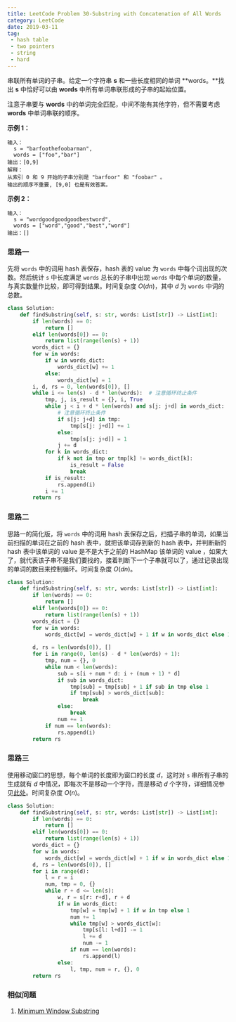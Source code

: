 ```yaml
---
title: LeetCode Problem 30-Substring with Concatenation of All Words
category: LeetCode
date: 2019-03-11
tag:
 - hash table
 - two pointers
 - string
 - hard
---
```


串联所有单词的子串。给定一个字符串 **s** 和一些长度相同的单词 **words。**找出 **s** 中恰好可以由 **words** 中所有单词串联形成的子串的起始位置。

注意子串要与 **words** 中的单词完全匹配，中间不能有其他字符，但不需要考虑 **words** 中单词串联的顺序。

**示例 1：**

```
输入：
  s = "barfoothefoobarman",
  words = ["foo","bar"]
输出：[0,9]
解释：
从索引 0 和 9 开始的子串分别是 "barfoor" 和 "foobar" 。
输出的顺序不重要, [9,0] 也是有效答案。
```

**示例 2：**

```
输入：
  s = "wordgoodgoodgoodbestword",
  words = ["word","good","best","word"]
输出：[]
```

### 思路一

先将 `words` 中的词用 hash 表保存，hash 表的 value 为 `words` 中每个词出现的次数。然后统计 `s` 中长度满足 `words` 总长的子串中出现 `words` 中每个单词的数量，与真实数量作比较，即可得到结果。时间复杂度 $O(dn)$，其中 $d$ 为 `words` 中词的总数。

```python
class Solution:
    def findSubstring(self, s: str, words: List[str]) -> List[int]:
        if len(words) == 0:
            return []
        elif len(words[0]) == 0:
            return list(range(len(s) + 1))
        words_dict = {}
        for w in words:
            if w in words_dict:
                words_dict[w] += 1
            else:
                words_dict[w] = 1
        i, d, rs = 0, len(words[0]), []
        while i <= len(s) - d * len(words):  # 注意循环终止条件
            tmp, j, is_result = {}, i, True
            while j < i + d * len(words) and s[j: j+d] in words_dict:  
                # 注意循环终止条件
                if s[j: j+d] in tmp:
                    tmp[s[j: j+d]] += 1
                else:
                    tmp[s[j: j+d]] = 1
                j += d
            for k in words_dict:
                if k not in tmp or tmp[k] != words_dict[k]:
                    is_result = False
                    break
            if is_result:
                rs.append(i)
            i += 1
        return rs
```

### 思路二

思路一的简化版，将 `words` 中的词用 hash 表保存之后，扫描子串的单词，如果当前扫描的单词在之前的 hash 表中，就把该单词存到新的 hash 表中，并判断新的 hash 表中该单词的 value 是不是大于之前的 HashMap 该单词的 value ，如果大了，就代表该子串不是我们要找的，接着判断下一个子串就可以了，通过记录出现的单词的数目来控制循环。时间复杂度 $O(dn)$。

```python
class Solution:
    def findSubstring(self, s: str, words: List[str]) -> List[int]:
        if len(words) == 0:
            return []
        elif len(words[0]) == 0:
            return list(range(len(s) + 1))
        words_dict = {}
        for w in words:
            words_dict[w] = words_dict[w] + 1 if w in words_dict else 1
        
        d, rs = len(words[0]), []
        for i in range(0, len(s) - d * len(words) + 1):
            tmp, num = {}, 0
            while num < len(words):
                sub = s[i + num * d: i + (num + 1) * d]
                if sub in words_dict:
                    tmp[sub] = tmp[sub] + 1 if sub in tmp else 1
                    if tmp[sub] > words_dict[sub]:
                        break
                else:
                    break
                num += 1
            if num == len(words):
                rs.append(i)
        return rs
```

### 思路三

使用移动窗口的思想，每个单词的长度即为窗口的长度 $d$，这时对 `s` 串所有子串的生成就有 $d$ 中情况，即每次不是移动一个字符，而是移动 $d$ 个字符，详细情况参见[此处](https://leetcode.windliang.cc/leetCode-30-Substring-with-Concatenation-of-All-Words.html#%E8%A7%A3%E6%B3%95%E4%BA%8C)。时间复杂度 $O(n)$。

```python
class Solution:
    def findSubstring(self, s: str, words: List[str]) -> List[int]:
        if len(words) == 0:
            return []
        elif len(words[0]) == 0:
            return list(range(len(s) + 1))
        words_dict = {}
        for w in words:
            words_dict[w] = words_dict[w] + 1 if w in words_dict else 1
        d, rs = len(words[0]), []
        for i in range(d):
            l = r = i
            num, tmp = 0, {}
            while r + d <= len(s):
                w, r = s[r: r+d], r + d
                if w in words_dict:
                    tmp[w] = tmp[w] + 1 if w in tmp else 1
                    num += 1
                    while tmp[w] > words_dict[w]:
                        tmp[s[l: l+d]] -= 1
                        l += d
                        num -= 1
                    if num == len(words):
                        rs.append(l)
                else:
                    l, tmp, num = r, {}, 0
        return rs
```

### 相似问题

1. [Minimum Window Substring](https://leetcode.com/problems/minimum-window-substring/)